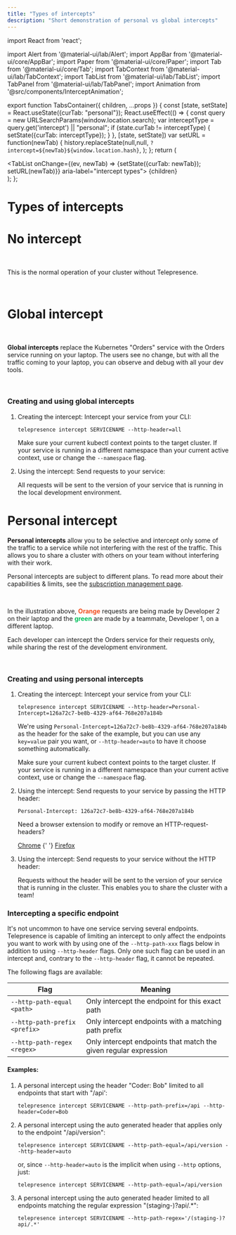 ```yaml
---
title: "Types of intercepts"
description: "Short demonstration of personal vs global intercepts"
---
```


import React from 'react';

import Alert from '@material-ui/lab/Alert';
import AppBar from '@material-ui/core/AppBar';
import Paper from '@material-ui/core/Paper';
import Tab from '@material-ui/core/Tab';
import TabContext from '@material-ui/lab/TabContext';
import TabList from '@material-ui/lab/TabList';
import TabPanel from '@material-ui/lab/TabPanel';
import Animation from '@src/components/InterceptAnimation';

export function TabsContainer({ children, ...props }) {
    const [state, setState] = React.useState({curTab: "personal"});
    React.useEffect(() => {
        const query = new URLSearchParams(window.location.search);
        var interceptType = query.get('intercept') || "personal";
        if (state.curTab != interceptType) {
            setState({curTab: interceptType});
        }
    }, [state, setState])
    var setURL = function(newTab) {
        history.replaceState(null,null,
            `?intercept=${newTab}${window.location.hash}`,
        );
    };
    return (
        <div class="TabGroup">
            <TabContext value={state.curTab}>
                <AppBar class="TabBar" elevation={0} position="static">
                    <TabList onChange={(ev, newTab) => {setState({curTab: newTab}); setURL(newTab)}} aria-label="intercept types">
                        <Tab class="TabHead" value="regular" label="No intercept"/>
                        <Tab class="TabHead" value="global" label="Global intercept"/>
                        <Tab class="TabHead" value="personal" label="Personal intercept"/>
                    </TabList>
                </AppBar>
                {children}
            </TabContext>
        </div>
    );
};

# Types of intercepts

<TabsContainer>
<TabPanel class="TabBody" value="regular">

# No intercept

<Paper style="padding: 1em">
<Animation class="mode-regular" />

This is the normal operation of your cluster without Telepresence.

</Paper>
</TabPanel>
<TabPanel class="TabBody" value="global">

# Global intercept

<Paper style="padding: 1em">
<Animation class="mode-global" />

**Global intercepts** replace the Kubernetes "Orders" service with the
Orders service running on your laptop.  The users see no change, but
with all the traffic coming to your laptop, you can observe and debug
with all your dev tools.

</Paper>

### Creating and using global intercepts

 1. Creating the intercept: Intercept your service from your CLI:

    ```shell
    telepresence intercept SERVICENAME --http-header=all
    ```

    <Alert severity="info">

    Make sure your current kubectl context points to the target
    cluster.  If your service is running in a different namespace than
    your current active context, use or change the `--namespace` flag.

    </Alert>

 2. Using the intercept: Send requests to your service:

    All requests will be sent to the version of your service that is
    running in the local development environment.

</TabPanel>
<TabPanel class="TabBody" value="personal">

# Personal intercept

**Personal intercepts** allow you to be selective and intercept only
some of the traffic to a service while not interfering with the rest
of the traffic. This allows you to share a cluster with others on your
team without interfering with their work.

Personal intercepts are subject to different plans.
To read more about their capabilities & limits, see the [subscription management page](../../../cloud/latest/subscriptions/howtos/manage-my-subscriptions).

<Paper style="padding: 1em">
<Animation class="mode-personal" />

In the illustration above, **<span style="color: #f24e1e">Orange</span>**
requests are being made by Developer 2 on their laptop and the
**<span style="color: #00c05b">green</span>** are made by a teammate,
Developer 1, on a different laptop.

Each developer can intercept the Orders service for their requests only,
while sharing the rest of the development environment.

</Paper>

### Creating and using personal intercepts

 1. Creating the intercept: Intercept your service from your CLI:

    ```shell
    telepresence intercept SERVICENAME --http-header=Personal-Intercept=126a72c7-be8b-4329-af64-768e207a184b
    ```

    We're using
    `Personal-Intercept=126a72c7-be8b-4329-af64-768e207a184b` as the
    header for the sake of the example, but you can use any
    `key=value` pair you want, or `--http-header=auto` to have it
    choose something automatically.

    <Alert severity="info">

    Make sure your current kubect context points to the target
    cluster.  If your service is running in a different namespace than
    your current active context, use or change the `--namespace` flag.

    </Alert>

 2. Using the intercept: Send requests to your service by passing the
    HTTP header:

    ```http
    Personal-Intercept: 126a72c7-be8b-4329-af64-768e207a184b
    ```

    <Alert severity="info">

    Need a browser extension to modify or remove an HTTP-request-headers?

    <a class="btn btn-sm btn-bluedark" href="https://chrome.google.com/webstore/detail/modheader/idgpnmonknjnojddfkpgkljpfnnfcklj">Chrome</a>
    {' '}
    <a class="btn btn-sm btn-bluedark" href="https://addons.mozilla.org/firefox/addon/modify-header-value/">Firefox</a>

    </Alert>

 3. Using the intercept: Send requests to your service without the
    HTTP header:

    Requests without the header will be sent to the version of your
    service that is running in the cluster.  This enables you to share
    the cluster with a team!

### Intercepting a specific endpoint

It's not uncommon to have one service serving several endpoints. Telepresence is capable of limiting an
intercept to only affect the endpoints you want to work with by using one of the `--http-path-xxx`
flags below in addition to using `--http-header` flags. Only one such flag can be used in an intercept
and, contrary to the `--http-header` flag, it cannot be repeated.

The following flags are available:

| Flag                          | Meaning                                                          |
|-------------------------------|------------------------------------------------------------------|
| `--http-path-equal <path>`    | Only intercept the endpoint for this exact path                  |
| `--http-path-prefix <prefix>` | Only intercept endpoints with a matching path prefix             |
| `--http-path-regex <regex>`   | Only intercept endpoints that match the given regular expression |

#### Examples:

1. A personal intercept using the header "Coder: Bob" limited to all endpoints that start with "/api':

    ```shell
    telepresence intercept SERVICENAME --http-path-prefix=/api --http-header=Coder=Bob
    ```

2. A personal intercept using the auto generated header that applies only to the endpoint "/api/version":

    ```shell
    telepresence intercept SERVICENAME --http-path-equal=/api/version --http-header=auto
    ```
   or, since `--http-header=auto` is the implicit when using `--http` options, just:
    ```shell
    telepresence intercept SERVICENAME --http-path-equal=/api/version
    ```

3. A personal intercept using the auto generated header limited to all endpoints matching the regular expression "(staging-)?api/.*":

    ```shell
    telepresence intercept SERVICENAME --http-path-regex='/(staging-)?api/.*'
    ```

</TabPanel>
</TabsContainer>
